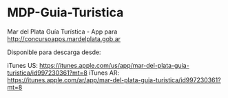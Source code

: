 # MDP-Guia-Turistica
Mar del Plata Guía Turística - App para http://concursoapps.mardelplata.gob.ar

Disponible para descarga desde:

iTunes US: https://itunes.apple.com/us/app/mar-del-plata-guia-turistica/id997230361?mt=8
iTunes AR: https://itunes.apple.com/ar/app/mar-del-plata-guia-turistica/id997230361?mt=8
